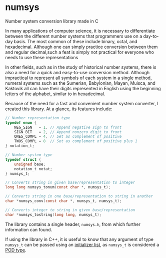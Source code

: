 # numsys
Number system conversion library made in C

In many applications of computer science, it is necessary to differentiate between the different number systems that programmers use on a day-to-day basis. The most common of these include binary, octal, and hexadecimal. Although one can simply practice conversion between them and regular decimal,such a feat is simply not practical for everyone who needs to use these representations

In other fields, such as in the study of historical number systems, there is also a need for a quick and easy-to-use conversion method. Although impractical to represent all symbols of each system in a single method, numeral systems such as the Sumerian, Babylonian, Mayan, Muisca, and Kaktovik all can have their digits represented in English using the beginning letters of the alphabet, similar to in hexadecimal.

Because of the need for a fast and convenient number system converter, I created this library. At a glance, its features include:
```C
// Number representation type
typedef enum {
	NEG_SIGN   = 1,	// Append negative sign to front
	SIGN_BIT   = 2,	// Append nonzero digit to front
	ONES_COMPL = 4,	// Set as complement of positive
	TWOS_COMPL = 8	// Set as complement of positive plus 1
} notation_t;

// Number system type
typedef struct {
	unsigned base;
	notation_t notat;
} numsys_t;

// Converts string in given base/representation to integer
long long numsys_tonum(const char *, numsys_t);

// Converts string in one base/representation to string in another
char *numsys_conv(const char *, numsys_t, numsys_t);

// Converts integer to string in given base/representation
char *numsys_tostring(long long, numsys_t);
```
The library contains a single header, `numsys.h`, from which further information can found.

If using the library in C++, it is useful to know that any argument of type `numsys_t` can be passed using an [initializer list](https://en.cppreference.com/w/cpp/utility/initializer_list), as `numsys_t` is considered a [POD type](https://stackoverflow.com/questions/146452/what-are-pod-types-in-c).
